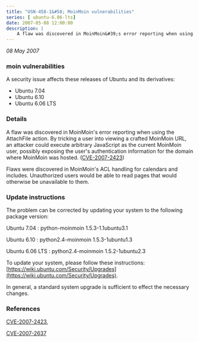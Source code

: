 ```yaml
---
title: "USN-458-1&#58; MoinMoin vulnerabilities"
series: [ ubuntu-6.06-lts]
date: 2007-05-08 12:00:00
description: |
    A flaw was discovered in MoinMoin&#39;s error reporting when using the  AttachFile action.  By tricking a user into viewing a crafted MoinMoin  URL, an attacker could execute arbitrary JavaScript as the current  MoinMoin user, possibly exposing the user&#39;s authentication information  for the domain where MoinMoin was hosted. ([CVE-2007-2423](http://people.ubuntu.com/~ubuntu-security/cve/CVE-2007-2423))
--- 
```

 
 

*08 May 2007*

### moin vulnerabilities

A security issue affects these releases of Ubuntu and its derivatives:

* Ubuntu 7.04
* Ubuntu 6.10
* Ubuntu 6.06 LTS

### Details

A flaw was discovered in MoinMoin&#39;s error reporting when using the AttachFile action. By tricking a user into viewing a crafted MoinMoin URL, an attacker could execute arbitrary JavaScript as the current MoinMoin user, possibly exposing the user&#39;s authentication information for the domain where MoinMoin was hosted. ([CVE-2007-2423](http://people.ubuntu.com/~ubuntu-security/cve/CVE-2007-2423))

Flaws were discovered in MoinMoin&#39;s ACL handling for calendars and includes. Unauthorized users would be able to read pages that would otherwise be unavailable to them.

### Update instructions

The problem can be corrected by updating your system to the following package version:

Ubuntu 7.04
 : python-moinmoin <span>1.5.3-1.1ubuntu3.1</span>

Ubuntu 6.10
 : python2.4-moinmoin <span>1.5.3-1ubuntu1.3</span>

Ubuntu 6.06 LTS
 : python2.4-moinmoin <span>1.5.2-1ubuntu2.3</span>

To update your system, please follow these instructions: [https://wiki.ubuntu.com/Security/Upgrades](https://wiki.ubuntu.com/Security/Upgrades).

In general, a standard system upgrade is sufficient to effect the necessary changes.

### References

 
 [CVE-2007-2423](http://people.ubuntu.com/~ubuntu-security/cve/CVE-2007-2423), 

 [CVE-2007-2637](http://people.ubuntu.com/~ubuntu-security/cve/CVE-2007-2637)
 

